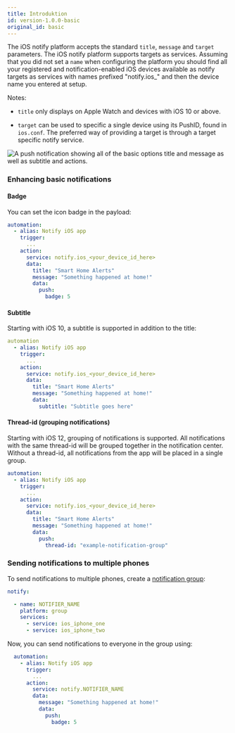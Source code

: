 ```yaml
---
title: Introduktion
id: version-1.0.0-basic
original_id: basic
---
```


The iOS notify platform accepts the standard `title`, `message` and `target` parameters. The iOS notify platform supports targets as services. Assuming that you did not set a `name` when configuring the platform you should find all your registered and notification-enabled iOS devices available as notify targets as services with names prefixed "notify.ios_" and then the device name you entered at setup.

Notes:

* `title` only displays on Apple Watch and devices with iOS 10 or above.

* `target` can be used to specific a single device using its PushID, found in `ios.conf`. The preferred way of providing a target is through a target specific notify service.

![A push notification showing all of the basic options <code>title</code> and <code>message</code> as well as <code>subtitle</code> and actions.](assets/ios/example.png)

### Enhancing basic notifications

#### Badge

You can set the icon badge in the payload:

```yaml
automation:
  - alias: Notify iOS app
    trigger:
      ...
    action:
      service: notify.ios_<your_device_id_here>
      data:
        title: "Smart Home Alerts"
        message: "Something happened at home!"
        data:
          push:
            badge: 5
```

#### Subtitle

Starting with iOS 10, a subtitle is supported in addition to the title:

```yaml
automation
  - alias: Notify iOS app
    trigger:
      ...
    action:
      service: notify.ios_<your_device_id_here>
      data:
        title: "Smart Home Alerts"
        message: "Something happened at home!"
        data:
          subtitle: "Subtitle goes here"
```

#### Thread-id (grouping notifications)

Starting with iOS 12, grouping of notifications is supported. All notifications with the same thread-id will be grouped together in the notification center. Without a thread-id, all notifications from the app will be placed in a single group.

```yaml
automation:
  - alias: Notify iOS app
    trigger:
      ...
    action:
      service: notify.ios_<your_device_id_here>
      data:
        title: "Smart Home Alerts"
        message: "Something happened at home!"
        data:
          push:
            thread-id: "example-notification-group"
```

### Sending notifications to multiple phones

To send notifications to multiple phones, create a [notification group](https://www.home-assistant.io/components/notify.group/):

```yaml
notify:

  - name: NOTIFIER_NAME
    platform: group
    services:
      - service: ios_iphone_one
      - service: ios_iphone_two
```

Now, you can send notifications to everyone in the group using:

```yaml
  automation:
    - alias: Notify iOS app
      trigger:
        ...
      action:
        service: notify.NOTIFIER_NAME
        data:
          message: "Something happened at home!"
          data:
            push:
              badge: 5
```